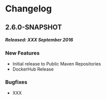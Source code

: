# Changelog

## 2.6.0-SNAPSHOT
##### Released: XXX September 2016

### New Features

* Initial release to Public Maven Repositories
* DockerHub Release 

### Bugfixes

* XXX


